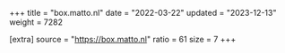 +++
title = "box.matto.nl"
date = "2022-03-22"
updated = "2023-12-13"
weight = 7282

[extra]
source = "https://box.matto.nl"
ratio = 61
size = 7
+++
